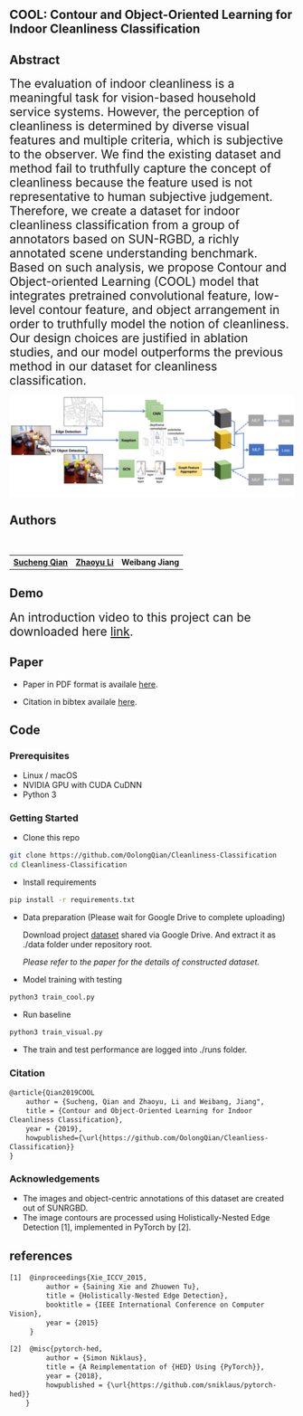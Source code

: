 ## COOL: Contour and Object-Oriented Learning for Indoor Cleanliness Classification

## Abstract
<span style="font-size: 1.5em;">The evaluation of indoor cleanliness is a meaningful task for vision-based household service systems. However, the perception of cleanliness is determined by diverse visual features and multiple criteria, which is subjective to the observer. We find the existing dataset and method fail to truthfully capture the concept of cleanliness because the feature used is not representative to human subjective judgement. Therefore, we create a dataset for indoor cleanliness classification from a group of annotators based on SUN-RGBD, a richly annotated scene understanding benchmark. Based on such analysis, we propose Contour and Object-oriented Learning (COOL) model that integrates pretrained convolutional feature, low-level contour feature, and object arrangement in order to truthfully model the notion of cleanliness. Our design choices are justified in ablation studies, and our model outperforms the previous method in our dataset for cleanliness classification.</span>

<center><img src="./doc/cool-model-arch.png" align="middle" width="850"></center> 

## Authors 

<table style="width:100% bgcolor:#FFFFFF" align="center">
  <tr align="center">
    <th><a href="https://github.com/OolongQian">Sucheng Qian</a></th>
    <th><a href="https://github.com/ApolloLiZhaoyu">Zhaoyu Li</a></th>
    <th>Weibang Jiang</th>
  </tr>
</table>

## Demo 
<span style="font-size: 1.5em;"> An introduction video to this project can be downloaded here [link](https://jbox.sjtu.edu.cn/link/view/2f2f1e8ea0f1464fb45b3fe71db68441).</span>

## Paper

- Paper in PDF format is availale [here](https://github.com/OolongQian/Cleanliness-Classification/tree/master/doc/paper.pdf).

- Citation in bibtex availale [here](https://github.com/OolongQian/Cleanliness-Classification/tree/master/doc/bibtex_paper.txt).

## Code 
### Prerequisites
- Linux / macOS
- NVIDIA GPU with CUDA CuDNN
- Python 3

### Getting Started

- Clone this repo
```bash
git clone https://github.com/OolongQian/Cleanliness-Classification
cd Cleanliness-Classification
```

- Install requirements 
```bash 
pip install -r requirements.txt
```

- Data preparation (Please wait for Google Drive to complete uploading)
  
  Download project [dataset](https://drive.google.com/file/d/1tVgTA-8oWswWkQZNoIoHUI9qyxB8QfmT/view?usp=sharing) shared via Google Drive. And extract it as ./data folder under repository root. 
  
  *Please refer to the paper for the details of constructed dataset.*

- Model training with testing
```bash
python3 train_cool.py
```

- Run baseline
```bash
python3 train_visual.py
```

- The train and test performance are logged into ./runs folder. 

### Citation
    @article{Qian2019COOL
        author = {Sucheng, Qian and Zhaoyu, Li and Weibang, Jiang",
        title = {Contour and Object-Oriented Learning for Indoor Cleanliness Classification},
        year = {2019},
        howpublished={\url{https://github.com/OolongQian/Cleanliess-Classification}}
    }

### Acknowledgements 
- The images and object-centric annotations of this dataset are created out of SUNRGBD. 
- The image contours are processed using Holistically-Nested Edge Detection [1], implemented in PyTorch by [2]. 


## references
```
[1]  @inproceedings{Xie_ICCV_2015,
         author = {Saining Xie and Zhuowen Tu},
         title = {Holistically-Nested Edge Detection},
         booktitle = {IEEE International Conference on Computer Vision},
         year = {2015}
     }
```

```
[2]  @misc{pytorch-hed,
         author = {Simon Niklaus},
         title = {A Reimplementation of {HED} Using {PyTorch}},
         year = {2018},
         howpublished = {\url{https://github.com/sniklaus/pytorch-hed}}
    }
```
